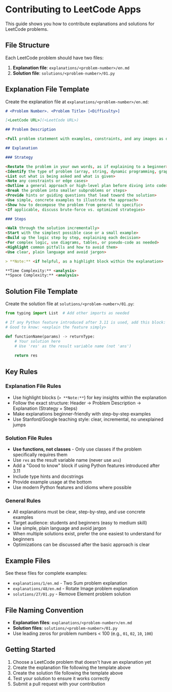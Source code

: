 # Contributing to LeetCode Apps

This guide shows you how to contribute explanations and solutions for LeetCode problems.

## File Structure

Each LeetCode problem should have two files:

1. **Explanation file**: `explanations/<problem-number>/en.md`
2. **Solution file**: `solutions/<problem-number>/01.py`

## Explanation File Template

Create the explanation file at `explanations/<problem-number>/en.md`:

```markdown
# <Problem Number>. <Problem Title> [<Difficulty>]

[<LeetCode URL>](<LeetCode URL>)

## Problem Description

<Full problem statement with examples, constraints, and any images as direct links>

## Explanation

### Strategy

<Restate the problem in your own words, as if explaining to a beginner>
<Identify the type of problem (array, string, dynamic programming, graph, etc.)>
<List out what is being asked and what is given>
<Note any constraints or edge cases>
<Outline a general approach or high-level plan before diving into code>
<Break the problem into smaller subproblems or steps>
<Provide hints or guiding questions that lead toward the solution>
<Use simple, concrete examples to illustrate the approach>
<Show how to decompose the problem from general to specific>
<If applicable, discuss brute-force vs. optimized strategies>

### Steps

<Walk through the solution incrementally>
<Start with the simplest possible case or a small example>
<Build up the logic step by step, explaining each decision>
<For complex logic, use diagrams, tables, or pseudo-code as needed>
<Highlight common pitfalls and how to avoid them>
<Use clear, plain language and avoid jargon>

> **Note:** <if helpful, as a highlight block within the explanation>

**Time Complexity:** <analysis>
**Space Complexity:** <analysis>
```

## Solution File Template

Create the solution file at `solutions/<problem-number>/01.py`:

```python
from typing import List  # Add other imports as needed

# If any Python feature introduced after 3.11 is used, add this block:
# Good to know: <explain the feature simply>

def functionName(params) -> returnType:
    # Your solution here
    # Use 'res' as the result variable name (not 'ans')
    
    return res
```

## Key Rules

### Explanation File Rules
- Use highlight blocks (`> **Note:**`) for key insights within the explanation
- Follow the exact structure: Header → Problem Description → Explanation (Strategy + Steps)
- Make explanations beginner-friendly with step-by-step examples
- Use Stanford/Google teaching style: clear, incremental, no unexplained jumps

### Solution File Rules
- **Use functions, not classes** - Only use classes if the problem specifically requires them
- Use `res` as the result variable name (never use `ans`)
- Add a "Good to know" block if using Python features introduced after 3.11
- Include type hints and docstrings
- Provide example usage at the bottom
- Use modern Python features and idioms where possible

### General Rules
- All explanations must be clear, step-by-step, and use concrete examples
- Target audience: students and beginners (easy to medium skill)
- Use simple, plain language and avoid jargon
- When multiple solutions exist, prefer the one easiest to understand for beginners
- Optimizations can be discussed after the basic approach is clear

## Example Files

See these files for complete examples:
- `explanations/1/en.md` - Two Sum problem explanation
- `explanations/48/en.md` - Rotate Image problem explanation  
- `solutions/27/01.py` - Remove Element problem solution

## File Naming Convention

- **Explanation files**: `explanations/<problem-number>/en.md`
- **Solution files**: `solutions/<problem-number>/01.py`
- Use leading zeros for problem numbers < 100 (e.g., `01`, `02`, `10`, `100`)

## Getting Started

1. Choose a LeetCode problem that doesn't have an explanation yet
2. Create the explanation file following the template above
3. Create the solution file following the template above
4. Test your solution to ensure it works correctly
5. Submit a pull request with your contribution

